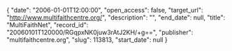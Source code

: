 {
  "date": "2006-01-01T12:00:00", 
  "open_access": false, 
  "target_url": "http://www.multifaithcentre.org/", 
  "description": "", 
  "end_date": null, 
  "title": "MultiFaithNet", 
  "record_id": "20060101T120000/RGqpxNK0juw3rAtJ2KH/+g==", 
  "publisher": "multifaithcentre.org", 
  "slug": 113813, 
  "start_date": null
}

